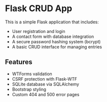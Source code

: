 # Flask CRUD App

This is a simple Flask application that includes:

- User registration and login
- A contact form with database integration
- A secure password hashing system (bcrypt)
- A basic CRUD interface for managing entries

## Features

- WTForms validation
- CSRF protection with Flask-WTF
- SQLite database via SQLAlchemy
- Bootstrap styling
- Custom 404 and 500 error pages
